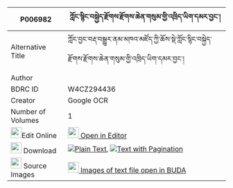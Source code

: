 |P006982|ཀློང་སྙིང་བསྐྱེད་རྫོགས་རྫོགས་ཆེན་གསུམ་གྱི་འཁྲིད་ཡིག་དམར་བྱང་། 
| --- | --- 
|Alternative Title |ཀློང་བྱང་བརྡ་བསྒྱུར་ནམ་མཁའ་མཛོད་ཀྱི་ཆོས་སྡེ་ཀློང་སྙིང་བསྐྱེད་རྫོགས་རྫོགས་ཆེན་གསུམ་གྱི་འཁྲིད་ཡིག་དམར་བྱང་།
|Author | 
|BDRC ID | W4CZ294436
|Creator | Google OCR
|Number of Volumes| 1
|<img width="25" src="https://img.icons8.com/color/25/000000/edit-property.png">Edit Online| [<img width="25" src="https://avatars.githubusercontent.com/u/45091458?s=200&v=4"> Open in Editor](http://editor.openpecha.org/P006982)
|<img width="25" src="https://img.icons8.com/fluent/48/000000/download-2.png"/>  Download | [![](https://img.icons8.com/color/20/000000/txt.png)Plain Text](https://github.com/Openpecha/P006982/releases/download/v1/long_nying_kyedzok_dzogchen_su_plain_P006982.zip), [![](https://img.icons8.com/color/20/000000/txt.png)Text with Pagination](https://github.com/Openpecha/P006982/releases/download/v1/long_nying_kyedzok_dzogchen_su_pages_P006982.zip)
|<img width="25" src="https://img.icons8.com/plasticine/100/000000/pictures-folder.png"/>  Source Images | [<img width="25" src="https://library.bdrc.io/icons/BUDA-small.svg"> Images of text file open in BUDA](https://library.bdrc.io/show/bdr:W4CZ294436)